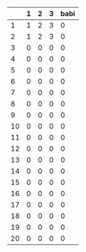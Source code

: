  |   | 1 | 2 | 3 | babi | 
|-|-|-|-|-| 
 | 1 | 1 | 2 | 3 | 0 | 
 | 2 | 1 | 2 | 3 | 0 | 
 | 3 | 0 | 0 | 0 | 0 | 
 | 4 | 0 | 0 | 0 | 0 | 
 | 5 | 0 | 0 | 0 | 0 | 
 | 6 | 0 | 0 | 0 | 0 | 
 | 7 | 0 | 0 | 0 | 0 | 
 | 8 | 0 | 0 | 0 | 0 | 
 | 9 | 0 | 0 | 0 | 0 | 
 | 10 | 0 | 0 | 0 | 0 | 
 | 11 | 0 | 0 | 0 | 0 | 
 | 12 | 0 | 0 | 0 | 0 | 
 | 13 | 0 | 0 | 0 | 0 | 
 | 14 | 0 | 0 | 0 | 0 | 
 | 15 | 0 | 0 | 0 | 0 | 
 | 16 | 0 | 0 | 0 | 0 | 
 | 17 | 0 | 0 | 0 | 0 | 
 | 18 | 0 | 0 | 0 | 0 | 
 | 19 | 0 | 0 | 0 | 0 | 
 | 20 | 0 | 0 | 0 | 0 | 
